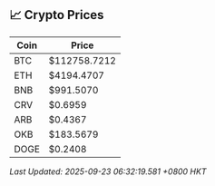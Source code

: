 ## 📈 Crypto Prices

| Coin | Price |
| ---- | ----- |
| BTC | $112758.7212 |
| ETH | $4194.4707 |
| BNB | $991.5070 |
| CRV | $0.6959 |
| ARB | $0.4367 |
| OKB | $183.5679 |
| DOGE | $0.2408 |

_Last Updated: 2025-09-23 06:32:19.581 +0800 HKT_